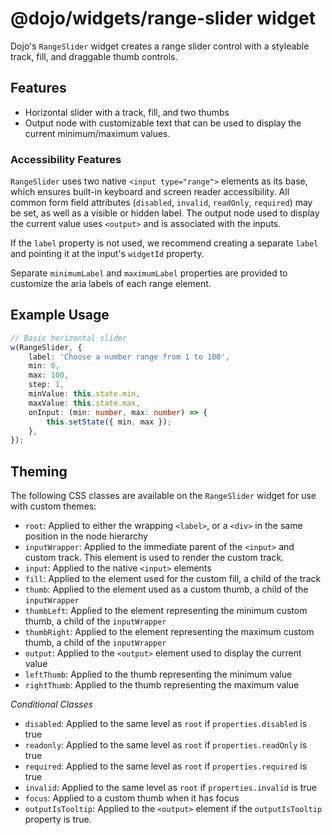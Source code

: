 # @dojo/widgets/range-slider widget

Dojo's `RangeSlider` widget creates a range slider control with a styleable track, fill, and draggable thumb controls.


## Features

- Horizontal slider with a track, fill, and two thumbs
- Output node with customizable text that can be used to display the current minimum/maximum values.

### Accessibility Features

`RangeSlider` uses two native `<input type="range">` elements as its base, which ensures built-in keyboard and screen reader accessibility. All common form field attributes (`disabled`, `invalid`, `readOnly`, `required`) may be set, as well as a visible or hidden label. The output node used to display the current value uses `<output>` and is associated with the inputs.

If the `label` property is not used, we recommend creating a separate `label` and pointing it at the input's `widgetId` property.

Separate `minimumLabel` and `maximumLabel` properties are provided to customize the aria labels of each range element.

## Example Usage

```typescript
// Basic horizontal slider
w(RangeSlider, {
	label: 'Choose a number range from 1 to 100',
	min: 0,
	max: 100,
	step: 1,
	minValue: this.state.min,
    maxValue: this.state.max,
	onInput: (min: number, max: number) => {
		this.setState({ min, max });
	},
});
```

## Theming

The following CSS classes are available on the `RangeSlider` widget for use with custom themes:

- `root`: Applied to either the wrapping `<label>`, or a `<div>` in the same position in the node hierarchy
- `inputWrapper`: Applied to the immediate parent of the `<input>` and custom track. This element is used to render the custom track.
- `input`: Applied to the native `<input>` elements
- `fill`: Applied to the element used for the custom fill, a child of the track
- `thumb`: Applied to the element used as a custom thumb, a child of the `inputWrapper`
- `thumbLeft`: Applied to the element representing the minimum custom thumb, a child of the `inputWrapper`
- `thumbRight`: Applied to the element representing the maximum custom thumb, a child of the `inputWrapper`
- `output`: Applied to the `<output>` element used to display the current value
- `leftThumb`: Applied to the thumb representing the minimum value
- `rightThumb`: Applied to the thumb representing the maximum value

*Conditional Classes*

- `disabled`: Applied to the same level as `root` if `properties.disabled` is true
- `readonly`: Applied to the same level as `root` if `properties.readOnly` is true
- `required`: Applied to the same level as `root` if `properties.required` is true
- `invalid`: Applied to the same level as `root` if `properties.invalid` is true
- `focus`: Applied to a custom thumb when it has focus
- `outputIsTooltip`: Applied to the `<output>` element if the `outputIsTooltip` property is true.
